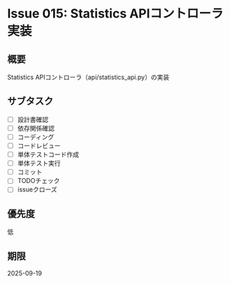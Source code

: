 # Issue 015: Statistics APIコントローラ実装

## 概要
Statistics APIコントローラ（api/statistics_api.py）の実装

## サブタスク
- [ ] 設計書確認
- [ ] 依存関係確認
- [ ] コーディング
- [ ] コードレビュー
- [ ] 単体テストコード作成
- [ ] 単体テスト実行
- [ ] コミット
- [ ] TODOチェック
- [ ] issueクローズ

## 優先度
低

## 期限
2025-09-19
